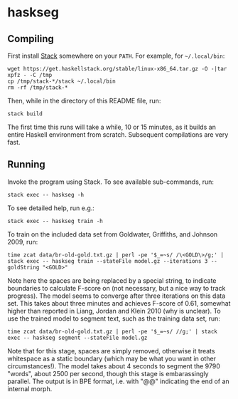 # haskseg

## Compiling

First install [Stack](https://docs.haskellstack.org) somewhere on your `PATH`.  For example, for `~/.local/bin`:

```
wget https://get.haskellstack.org/stable/linux-x86_64.tar.gz -O -|tar xpfz - -C /tmp
cp /tmp/stack-*/stack ~/.local/bin
rm -rf /tmp/stack-*
```

Then, while in the directory of this README file, run:

```
stack build
```

The first time this runs will take a while, 10 or 15 minutes, as it builds an entire Haskell environment from scratch.  Subsequent compilations are very fast.

## Running

Invoke the program using Stack.  To see available sub-commands, run:

```
stack exec -- haskseg -h
```

To see detailed help, run e.g.:

```
stack exec -- haskseg train -h
```

To train on the included data set from Goldwater, Griffiths, and Johnson 2009, run:

```
time zcat data/br-old-gold.txt.gz | perl -pe '$_=~s/ /\<GOLD\>/g;' | stack exec -- haskseg train --stateFile model.gz --iterations 3 --goldString "<GOLD>"
```

Note here the spaces are being replaced by a special string, to indicate boundaries to calculate F-score on (not necessary, but a nice way to track progress).  The model seems to converge after three iterations on this data set.  This takes about three minutes and achieves F-score of 0.61, somewhat higher than reported in Liang, Jordan and Klein 2010 (why is unclear).  To use the trained model to segment text, such as the training data set, run:

```
time zcat data/br-old-gold.txt.gz | perl -pe '$_=~s/ //g;' | stack exec -- haskseg segment --stateFile model.gz
```

Note that for this stage, spaces are simply removed, otherwise it treats whitespace as a static boundary (which may be what you want in other circumstances!).  The model takes about 4 seconds to segment the 9790 "words", about 2500 per second, though this stage is embarassingly parallel.  The output is in BPE format, i.e. with "@@" indicating the end of an internal morph.
